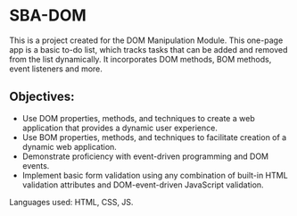# SBA-DOM

This is a project created for the DOM Manipulation Module. This one-page app is a basic to-do list, which tracks tasks that can be added and removed from the list dynamically. It incorporates DOM methods, BOM methods, event listeners and more.

## Objectives: ## 
- Use DOM properties, methods, and techniques to create a web application that provides a dynamic user experience.
- Use BOM properties, methods, and techniques to facilitate creation of a dynamic web application.
- Demonstrate proficiency with event-driven programming and DOM events.
- Implement basic form validation using any combination of built-in HTML validation attributes and DOM-event-driven JavaScript validation.

Languages used: HTML, CSS, JS.
